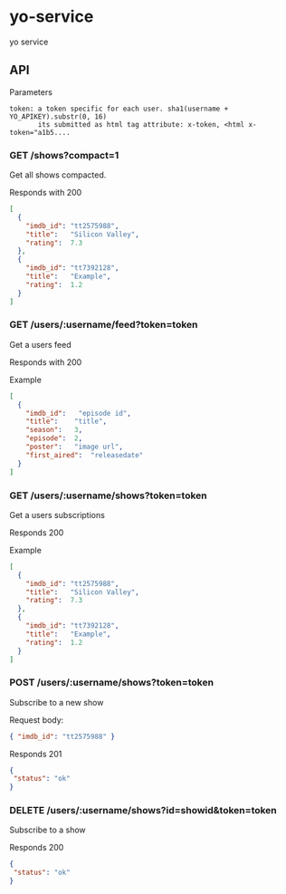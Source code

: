 # yo-service
yo service

## API

Parameters

```
token: a token specific for each user. sha1(username + YO_APIKEY).substr(0, 16)
       its submitted as html tag attribute: x-token, <html x-token="a1b5....

```
### GET /shows?compact=1

Get all shows compacted.

Responds with 200

```json
[
  {
    "imdb_id": "tt2575988",
    "title":   "Silicon Valley",
    "rating":  7.3
  },
  {
    "imdb_id": "tt7392128",
    "title":   "Example",
    "rating":  1.2
  }
]
```


### GET /users/:username/feed?token=token

Get a users feed

Responds with 200

Example
```json
[
  {
    "imdb_id":   "episode id",
    "title":    "title",
    "season":   3,
    "episode":  2,
    "poster":   "image url",
    "first_aired":  "releasedate"
  }
]
```

### GET /users/:username/shows?token=token

Get a users subscriptions

Responds 200

Example

```json
[
  {
    "imdb_id": "tt2575988",
    "title":   "Silicon Valley",
    "rating":  7.3
  },
  {
    "imdb_id": "tt7392128",
    "title":   "Example",
    "rating":  1.2
  }
]
```


### POST /users/:username/shows?token=token

Subscribe to a new show

Request body:
```json
{ "imdb_id": "tt2575988" }
```



Responds 201
```json
{
 "status": "ok"
}
```

### DELETE /users/:username/shows?id=showid&token=token

Subscribe to a show

Responds 200
```json
{
 "status": "ok"
}
```
